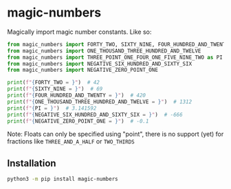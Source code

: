 # magic-numbers

Magically import magic number constants. Like so:

```py
from magic_numbers import FORTY_TWO, SIXTY_NINE, FOUR_HUNDRED_AND_TWENTY
from magic_numbers import ONE_THOUSAND_THREE_HUNDRED_AND_TWELVE
from magic_numbers import THREE_POINT_ONE_FOUR_ONE_FIVE_NINE_TWO as PI
from magic_numbers import NEGATIVE_SIX_HUNDRED_AND_SIXTY_SIX
from magic_numbers import NEGATIVE_ZERO_POINT_ONE

print(f"{FORTY_TWO = }")  # 42
print(f"{SIXTY_NINE = }")  # 69
print(f"{FOUR_HUNDRED_AND_TWENTY = }")  # 420
print(f"{ONE_THOUSAND_THREE_HUNDRED_AND_TWELVE = }")  # 1312
print(f"{PI = }")  # 3.141592
print(f"{NEGATIVE_SIX_HUNDRED_AND_SIXTY_SIX = }")  # -666
print(f"{NEGATIVE_ZERO_POINT_ONE = }")  # -0.1
```

Note: Floats can only be specified using "point", there is no support (yet) for fractions like `THREE_AND_A_HALF` or `TWO_THIRDS`

## Installation

```sh
python3 -m pip install magic-numbers
```
